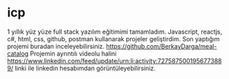 # icp
1 yıllık yüz yüze full stack yazılım eğitimimi tamamladım. Javascript, reactjs, c#, html, css, github, postman kullanarak projeler geliştirdim.
Son yaptığım projemi buradan inceleyebilirsiniz. https://github.com/BerkayDarga/meal-catalog
Projemin ayrıntılı videolu halini https://www.linkedin.com/feed/update/urn:li:activity:7275875001956773889/ linki ile linkedin hesabımdan görüntüleyebilirsiniz.
